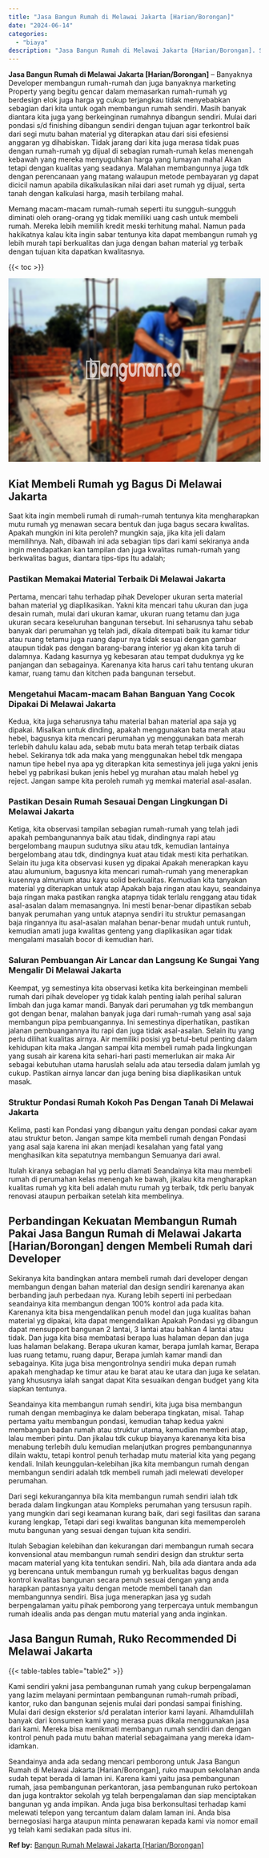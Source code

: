 ```yaml
---
title: "Jasa Bangun Rumah di Melawai Jakarta [Harian/Borongan]"
date: "2024-06-14"
categories: 
  - "biaya"
description: "Jasa Bangun Rumah di Melawai Jakarta [Harian/Borongan]. Seandainya anda ada sedang mencari pemborong untuk Jasa Bangun Rumah di Melawai Jakarta [Harian/Boro..."
---
```


**Jasa Bangun Rumah di Melawai Jakarta \[Harian/Borongan\]** – Banyaknya Developer membangun rumah-rumah dan juga banyaknya marketing Property yang begitu gencar dalam memasarkan rumah-rumah yg berdesign elok juga harga yg cukup terjangkau tidak menyebabkan sebagian dari kita untuk ogah membangun rumah sendiri. Masih banyak diantara kita juga yang berkeinginan rumahnya dibangun sendiri. Mulai dari pondasi s/d finishing dibangun sendiri dengan tujuan agar terkontrol baik dari segi mutu bahan material yg diterapkan atau dari sisi efesiensi anggaran yg dihabiskan. Tidak jarang dari kita juga merasa tidak puas dengan rumah-rumah yg dijual di sebagian rumah-rumah kelas menengah kebawah yang mereka menyuguhkan harga yang lumayan mahal Akan tetapi dengan kualitas yang seadanya. Malahan membangunnya juga tdk dengan perencanaan yang matang walaupun metode pembayaran yg dapat dicicil namun apabila dikalkulasikan nilai dari aset rumah yg dijual, serta tanah dengan kalkulasi harga, masih terbilang mahal.

Memang macam-macam rumah-rumah seperti itu sungguh-sungguh diminati oleh orang-orang yg tidak memiliki uang cash untuk membeli rumah. Mereka lebih memilih kredit meski terhitung mahal. Namun pada hakikatnya kalau kita ingin sabar tentunya kita dapat membangun rumah yg lebih murah tapi berkualitas dan juga dengan bahan material yg terbaik dengan tujuan kita dapatkan kwalitasnya.

{{< toc >}}

![Jasa Bangun Rumah di Melawai Jakarta [Harian/Borongan]](/images/borong-bangunan-17.png)

## Kiat Membeli Rumah yg Bagus Di Melawai Jakarta

Saat kita ingin membeli rumah di rumah-rumah tentunya kita mengharapkan mutu rumah yg menawan secara bentuk dan juga bagus secara kwalitas. Apakah mungkin ini kita peroleh? mungkin saja, jika kita jeli dalam memilihnya. Nah, dibawah ini ada sebagian tips dari kami sekiranya anda ingin mendapatkan kan tampilan dan juga kwalitas rumah-rumah yang berkwalitas bagus, diantara tips-tips Itu adalah;

### Pastikan Memakai Material Terbaik Di Melawai Jakarta

Pertama, mencari tahu terhadap pihak Developer ukuran serta material bahan material yg diaplikasikan. Yakni kita mencari tahu ukuran dan juga desain rumah, mulai dari ukuran kamar, ukuran ruang tetamu dan juga ukuran secara keseluruhan bangunan tersebut. Ini seharusnya tahu sebab banyak dari perumahan yg telah jadi, dikala ditempati baik itu kamar tidur atau ruang tetamu juga ruang dapur nya tidak sesuai dengan gambar ataupun tidak pas dengan barang-barang interior yg akan kita taruh di dalamnya. Kadang kasurnya yg kebesaran atau tempat duduknya yg ke panjangan dan sebagainya. Karenanya kita harus cari tahu tentang ukuran kamar, ruang tamu dan kitchen pada bangunan tersebut.

### Mengetahui Macam-macam Bahan Banguan Yang Cocok Dipakai Di Melawai Jakarta

Kedua, kita juga seharusnya tahu material bahan material apa saja yg dipakai. Misalkan untuk dinding, apakah menggunakan bata merah atau hebel, bagusnya kita mencari perumahan yg menggunakan bata merah terlebih dahulu kalau ada, sebab mutu bata merah tetap terbaik diatas hebel. Sekiranya tdk ada maka yang menggunakan hebel tdk mengapa namun tipe hebel nya apa yg diterapkan kita semestinya jeli juga yakni jenis hebel yg pabrikasi bukan jenis hebel yg murahan atau malah hebel yg reject. Jangan sampe kita peroleh rumah yg memkai material asal-asalan.

### Pastikan Desain Rumah Sesauai Dengan Lingkungan Di Melawai Jakarta

Ketiga, kita observasi tampilan sebagian rumah-rumah yang telah jadi apakah pembangunannya baik atau tidak, dindingnya rapi atau bergelombang maupun sudutnya siku atau tdk, kemudian lantainya bergelombang atau tdk, dindingnya kuat atau tidak mesti kita perhatikan. Selain itu juga kita observasi kusen yg dipakai Apakah menerapkan kayu atau alumunium, bagusnya kita mencari rumah-rumah yang menerapkan kusennya almunium atau kayu solid berkualitas. Kemudian kita tanyakan material yg diterapkan untuk atap Apakah baja ringan atau kayu, seandainya baja ringan maka pastikan rangka atapnya tidak terlalu renggang atau tidak asal-asalan dalam memasangnya. Ini mesti benar-benar dipastikan sebab banyak perumahan yang untuk atapnya sendiri itu struktur pemasangan baja ringannya itu asal-asalan malahan benar-benar mudah untuk runtuh, kemudian amati juga kwalitas genteng yang diaplikasikan agar tidak mengalami masalah bocor di kemudian hari.

### Saluran Pembuangan Air Lancar dan Langsung Ke Sungai Yang Mengalir Di Melawai Jakarta

Keempat, yg semestinya kita observasi ketika kita berkeinginan membeli rumah dari pihak developer yg tidak kalah penting ialah perihal saluran limbah dan juga kamar mandi. Banyak dari perumahan yg tdk membangun got dengan benar, malahan banyak juga dari rumah-rumah yang asal saja membangun pipa pembuangannya. Ini semestinya diperhatikan, pastikan jalanan pembuangannya itu rapi dan juga tidak asal-asalan. Selain itu yang perlu dilihat kualitas airnya. Air memiliki posisi yg betul-betul penting dalam kehidupan kita maka Jangan sampai kita membeli rumah pada lingkungan yang susah air karena kita sehari-hari pasti memerlukan air maka Air sebagai kebutuhan utama haruslah selalu ada atau tersedia dalam jumlah yg cukup. Pastikan airnya lancar dan juga bening bisa diaplikasikan untuk masak.

### Struktur Pondasi Rumah Kokoh Pas Dengan Tanah Di Melawai Jakarta

Kelima, pasti kan Pondasi yang dibangun yaitu dengan pondasi cakar ayam atau struktur beton. Jangan sampe kita membeli rumah dengan Pondasi yang asal saja karena ini akan menjadi kesalahan yang fatal yang menghasilkan kita sepatutnya membangun Semuanya dari awal.

Itulah kiranya sebagian hal yg perlu diamati Seandainya kita mau membeli rumah di perumahan kelas menengah ke bawah, jikalau kita mengharapkan kualitas rumah yg kita beli adalah mutu rumah yg terbaik, tdk perlu banyak renovasi ataupun perbaikan setelah kita membelinya.

## Perbandingan Kekuatan Membangun Rumah Pakai Jasa Bangun Rumah di Melawai Jakarta \[Harian/Borongan\] dengen Membeli Rumah dari Developer

Sekiranya kita bandingkan antara membeli rumah dari developer dengan membangun dengan bahan material dan design sendiri karenanya akan berbanding jauh perbedaan nya. Kurang lebih seperti ini perbedaan seandainya kita membangun dengan 100% kontrol ada pada kita. Karenanya kita bisa mengendalikan penuh model dan juga kualitas bahan material yg dipakai, kita dapat mengendalikan Apakah Pondasi yg dibangun dapat mensupport bangunan 2 lantai, 3 lantai atau bahkan 4 lantai atau tidak. Dan juga kita bisa membatasi berapa luas halaman depan dan juga luas halaman belakang. Berapa ukuran kamar, berapa jumlah kamar, Berapa luas ruang tetamu, ruang dapur, Berapa jumlah kamar mandi dan sebagainya. Kita juga bisa mengontrolnya sendiri muka depan rumah apakah menghadap ke timur atau ke barat atau ke utara dan juga ke selatan. yang khususnya ialah sangat dapat Kita sesuaikan dengan budget yang kita siapkan tentunya.

Seandainya kita membangun rumah sendiri, kita juga bisa membangun rumah dengan membaginya ke dalam beberapa tingkatan, misal. Tahap pertama yaitu membangun pondasi, kemudian tahap kedua yakni membangun badan rumah atau struktur utama, kemudian memberi atap, lalau memberi pintu. Dan jikalau tdk cukup biayanya karenanya kita bisa menabung terlebih dulu kemudian melanjutkan progres pembangunannya dilain waktu, tetapi kontrol penuh terhadap mutu material kita yang pegang kendali. Inilah keunggulan-kelebihan jika kita membangun rumah dengan membangun sendiri adalah tdk membeli rumah jadi melewati developer perumahan.

Dari segi kekurangannya bila kita membangun rumah sendiri ialah tdk berada dalam lingkungan atau Kompleks perumahan yang tersusun rapih. yang mungkin dari segi keamanan kurang baik, dari segi fasilitas dan sarana kurang lengkap, Tetapi dari segi kwalitas bangunan kita mememperoleh mutu bangunan yang sesuai dengan tujuan kita sendiri.

Itulah Sebagian kelebihan dan kekurangan dari membangun rumah secara konvensional atau membangun rumah sendiri design dan struktur serta macam material yang kita tentukan sendiri. Nah, bila ada diantara anda ada yg berencana untuk membangun rumah yg berkualitas bagus dengan kontrol kwalitas bangunan secara penuh sesuai dengan yang anda harapkan pantasnya yaitu dengan metode membeli tanah dan membangunnya sendiri. Bisa juga menerapkan jasa yg sudah berpengalaman yaitu pihak pemborong yang terpercaya untuk membangun rumah idealis anda pas dengan mutu material yang anda inginkan.

## Jasa Bangun Rumah, Ruko Recommended Di Melawai Jakarta

{{< table-tables table="table2" >}}

Kami sendiri yakni jasa pembangunan rumah yang cukup berpengalaman yang lazim melayani permintaan pembangunan rumah-rumah pribadi, kantor, ruko dan bangunan sejenis mulai dari pondasi sampai finishing. Mulai dari design eksterior s/d peralatan interior kami layani. Alhamdulillah banyak dari konsumen kami yang merasa puas dikala menggunakan jasa dari kami. Mereka bisa menikmati membangun rumah sendiri dan dengan kontrol penuh pada mutu bahan material sebagaimana yang mereka idam-idamkan.

Seandainya anda ada sedang mencari pemborong untuk Jasa Bangun Rumah di Melawai Jakarta \[Harian/Borongan\], ruko maupun sekolahan anda sudah tepat berada di laman ini. Karena kami yaitu jasa pembangunan rumah, jasa pembangunan perkantoran, jasa pembangunan ruko pertokoan dan juga kontraktor sekolah yg telah berpengalaman dan siap menciptakan bangunan yg anda impikan. Anda juga bisa berkonsultasi terhadap kami melewati telepon yang tercantum dalam dalam laman ini. Anda bisa bernegosiasi harga ataupun minta penawaran kepada kami via nomor email yg telah kami sediakan pada situs ini.

**Ref by:** [Bangun Rumah Melawai Jakarta [Harian/Borongan]](https://id.wikipedia.org/wiki/Bangun)
